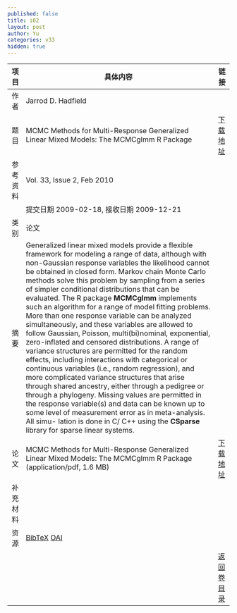 ```yaml
---
published: false
title: i02
layout: post
author: Yu
categories: v33
hidden: true
---
```


| 项目 | 具体内容 | 链接 |
|---:|---|---|
| 作者 | Jarrod D. Hadfield| |
| 题目 |MCMC Methods for Multi-Response Generalized Linear Mixed Models: The MCMCglmm R Package | [下载地址](http://www.jstatsoft.org/v33/i02/paper) |
| 参考资料 |Vol. 33, Issue 2, Feb 2010 | |
| | 提交日期 2009-02-18, 接收日期 2009-12-21| | 
| 类别 | 论文| |
| 摘要 | Generalized linear mixed models provide a flexible framework for modeling a range of data, although with non-Gaussian response variables the likelihood cannot be obtained in closed form. Markov chain Monte Carlo methods solve this problem by sampling from a series of simpler conditional distributions that can be evaluated. The R package <b>MCMCglmm</b> implements such an algorithm for a range of model fitting problems. More than one response variable can be analyzed simultaneously, and these variables are allowed to follow Gaussian, Poisson, multi(bi)nominal, exponential, zero-inflated and censored distributions. A range of variance structures are permitted for the random effects, including interactions with categorical or continuous variables (i.e., random regression), and more complicated variance structures that arise through shared ancestry, either through a pedigree or through a phylogeny. Missing values are permitted in the response variable(s) and data can be known up to some level of measurement error as in meta-analysis. All simu- lation is done in C/ C++ using the <b>CSparse</b> library for sparse linear systems.| |
| 论文 | MCMC Methods for Multi-Response Generalized Linear Mixed Models: The MCMCglmm R Package  (application/pdf, 1.6 MB)| [下载地址](http://www.jstatsoft.org/v33/i02/paper) |
| 补充材料 | | |
| 资源 | [BibTeX](http://www.jstatsoft.org/v33/i02/bibtex) [OAI](http://www.jstatsoft.org/oai?verb=GetRecord&identifier=oai.jstatsoft/v33/i02&prefix=oai_dc)| |
| |  | [返回卷目录]({{site.baseurl}}/volume/v33.html) |
